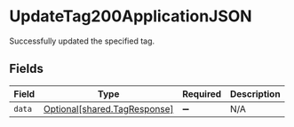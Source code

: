 # UpdateTag200ApplicationJSON

Successfully updated the specified tag.


## Fields

| Field                                                              | Type                                                               | Required                                                           | Description                                                        |
| ------------------------------------------------------------------ | ------------------------------------------------------------------ | ------------------------------------------------------------------ | ------------------------------------------------------------------ |
| `data`                                                             | [Optional[shared.TagResponse]](../../models/shared/tagresponse.md) | :heavy_minus_sign:                                                 | N/A                                                                |